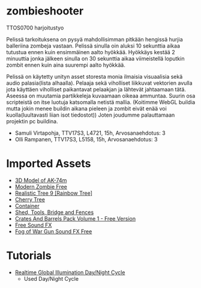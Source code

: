 # zombieshooter
TTOS0700 harjoitustyo

Pelissä tarkoituksena on pysyä mahdollisimman pitkään hengissä hurjia balleriina zombeja vastaan.
Pelissä sinulla oin aluksi 10 sekunttia aikaa tutustua ennen kuin ensimmäinen aalto hyökkää.
Hyökkäys kestää 2 minuuttia jonka jälkeen sinulla on 30 sekunttia aikaa viimeistellä loputkin zombit ennen kuin aina suurempi aalto
hyökkää.



Pelissä on käytetty unityn asset storesta monia ilmaisia visuaalisia sekä audio palasia(lista alhaalla).
Pelaaja sekä viholliset liikkuvat vektorien avulla jota käyttäen viholliset paikantavat pelaakjan ja lähtevät jahtaamaan tätä.
Aseessa on muutamia partikkeleja kuvaamaan oikeaa ammuntaa.
Suurin osa scripteistä on itse luotuja katsomalla netistä mallia.
(Koitimme WebGL buildia mutta jokin menee buildin aikana pieleen ja zombit eivät enää voi kuolla(luultavasti liian isot tiedostot))
Joten joudumme palauttamaan projektin pc buildina.

- Samuli Virtapohja, TTV17S3, L4721, 15h,	Arvosanaehdotus: 3
- Olli Rampanen, TTV17S3, L5158, 15h,		Arvosanaehdotus: 3



# Imported Assets

- [3D Model of AK-74m](https://assetstore.unity.com/packages/3d/props/guns/3d-model-of-ak-74m-58358)
- [Modern Zombie Free](https://assetstore.unity.com/packages/3d/characters/humanoids/modern-zombie-free-58134)
- [Realistic Tree 9 [Rainbow Tree]](https://assetstore.unity.com/packages/3d/vegetation/trees/realistic-tree-9-rainbow-tree-54622)
- [Cherry Tree](https://assetstore.unity.com/packages/3d/vegetation/trees/cherry-tree-88129)
- [Container](https://assetstore.unity.com/packages/3d/props/industrial/container-658)
- [Shed, Tools, Bridge and Fences](https://assetstore.unity.com/packages/3d/props/shed-tools-bridge-and-fences-104216)
- [Crates And Barrels Pack Volume 1 - Free Version](https://assetstore.unity.com/packages/3d/props/exterior/crates-and-barrels-pack-volume-1-free-version-128829)
- [Free Sound FX](https://assetstore.unity.com/packages/audio/sound-fx/free-sound-fx-31837)
- [Fog of War Gun Sound FX Free](https://assetstore.unity.com/packages/audio/sound-fx/weapons/fog-of-war-gun-sound-fx-free-66100)

# Tutorials

- [Realtime Global Illumination Day/Night Cycle](https://assetstore.unity.com/packages/audio/sound-fx/free-sound-fx-31837)
	- Used Day/Night Cycle
